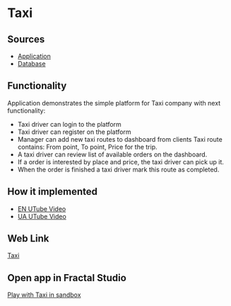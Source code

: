 # Taxi

## Sources

- [Application](https://github.com/fraplat/FractalPlatform/tree/main/FractalPlatform.Examples/Applications/Taxi/TaxiApplication.cs)
- [Database](https://github.com/fraplat/FractalPlatform/tree/main/FractalPlatform.Examples/Databases/Taxi)

## Functionality

Application demonstrates the simple platform for Taxi company with next functionality:
- Taxi driver can login to the platform
- Taxi driver can register on the platform
- Manager can add new taxi routes to dashboard from clients
  Taxi route contains: From point, To point, Price for the trip.
- A taxi driver can review list of available orders on the dashboard.
- If a order is interested by place and price, the taxi driver can pick up it.
- When the order is finished a taxi driver mark this route as completed.

## How it implemented

- [EN UTube Video](https://fraplat.tech/jupiter/UTube?tag=119)
- [UA UTube Video](https://fraplat.tech/jupiter/UTube?tag=219)

## Web Link

[Taxi](https://fraplat.tech/jupiter/Taxi)

## Open app in Fractal Studio

[Play with Taxi in sandbox](https://fraplat.tech/mars/FractalStudio/?tag=Taxi+template)


